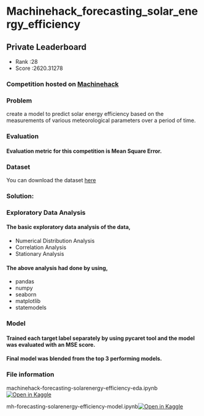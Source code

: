 # Machinehack_forecasting_solar_energy_efficiency

## Private Leaderboard
* Rank :28
* Score :2620.31278

### Competition hosted on <a href="[https://hf.co/spaces/competitions/ship-detection](https://machinehack.com/hackathons/forecasting_solar_energy_efficiency_engage_in_the_challenge_and_win)">Machinehack</a>

### Problem
create a model to predict solar energy efficiency based on the measurements of various meteorological parameters over a period of time.

### Evaluation
#### Evaluation metric for this competition is Mean Square Error.

### Dataset

You can download the dataset <a href="[https://huggingface.co/datasets/datadrivenscience/ship-detection](https://machinehack.com/hackathons/forecasting_solar_energy_efficiency_engage_in_the_challenge_and_win/data)">here</a>    

### Solution:

### Exploratory Data Analysis
#### The basic exploratory data analysis of the data,
* Numerical Distribution Analysis
* Correlation Analysis
* Stationary Analysis
#### The above analysis had done by using,
* pandas 
* numpy
* seaborn
* matplotlib
* statemodels

### Model
#### Trained each target label separately by using pycaret tool and the model was evaluated with an MSE score.
#### Final model was blended from the top 3 performing models.


### File information

machinehack-forecasting-solarenergy-efficiency-eda.ipynb[![Open in Kaggle](https://img.shields.io/static/v1?label=&message=Open%20in%20Kaggle&labelColor=grey&color=blue&logo=kaggle)](https://www.kaggle.com/code/hari141v/machinehack-forecasting-solarenergy-efficiency-eda)
 
mh-forecasting-solarenergy-efficiency-model.ipynb[![Open in Kaggle](https://img.shields.io/static/v1?label=&message=Open%20in%20Kaggle&labelColor=grey&color=blue&logo=kaggle)](https://www.kaggle.com/code/hari141v/mh-forecasting-solarenergy-efficiency-model)
 
 
   
        

